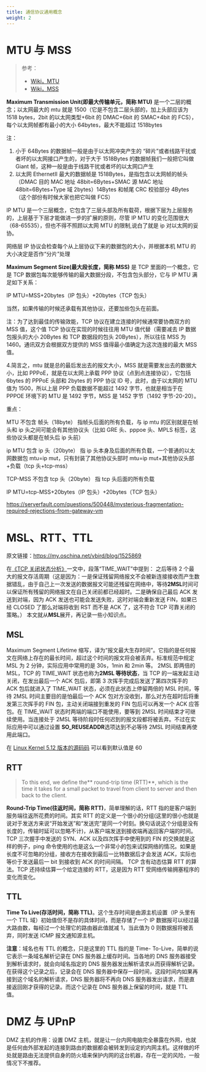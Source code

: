 ```yaml
---
title: 通信协议通用概念
weight: 2
---
```


# MTU 与 MSS

> 参考：
> 
> - [Wiki，MTU](https://en.wikipedia.org/wiki/Maximum_transmission_unit)
> - [Wiki，MSS](https://en.wikipedia.org/wiki/Maximum_segment_size)

**Maximum Transmission Unit(即最大传输单元，简称 MTU)** 是一个二层的概念；以太网最大的 mtu 就是 1500（它是不包含二层头部的，加上头部应该为 1518 bytes，2bit 的以太网类型+6bit 的 DMAC+6bit 的 SMAC+4bit 的 FCS），每个以太网帧都有最小的大小 64bytes，最大不能超过 1518bytes

注：

1. 小于 64Bytes 的数据帧一般是由于以太网冲突产生的 “碎片”或者线路干扰或者坏的以太网接口产生的，对于大于 1518Bytes 的数据帧我们一般把它叫做 Giant 帧，这种一般是由于线路干扰或者坏的以太网口产生
2. 以太网 EthernetII 最大的数据帧是 1518Bytes，是指包含以太网帧的帧头（DMAC 目的 MAC 地址 48bit=6Bytes+SMAC 源 MAC 地址 48bit=6Bytes+Type 域 2bytes）14Bytes 和帧尾 CRC 校验部分 4Bytes （这个部份有时候大家也把它叫做 FCS）

IP MTU 是一个三层概念，它包含了三层头部及所有载荷，根据下层为上层服务的，上层基于下层才能做进一步的扩展的原则，尽管 IP MTU 的变化范围很大（68-65535），但也不得不照顾以太网 MTU 的限制,说白了就是 ip 对以太网的妥协。

网络层 IP 协议会检查每个从上层协议下来的数据包的大小，并根据本机 MTU 的大小决定是否作“分片”处理

**Maximum Segment Size(最大段长度，简称 MSS)** 是 TCP 里面的一个概念，它是 TCP 数据包每次能够传输的最大数据分段，不包含包头部分，它与 IP MTU 满足如下关系：

IP MTU=MSS+20bytes（IP 包头）+20bytes（TCP 包头）

当然，如果传输的时候还承载有其他协议，还要加些包头在前面。

注：为了达到最佳的传输效能，TCP 协议在建立连接的时候通常要协商双方的 MSS 值，这个值 TCP 协议在实现的时候往往用 MTU 值代替（需要减去 IP 数据包报头的大小 20Bytes 和 TCP 数据段的包头 20Bytes），所以往往 MSS 为 1460。通讯双方会根据双方提供的 MSS 值得最小值确定为这次连接的最大 MSS 值。

4.简言之，mtu 就是总的最后发出去的报文大小，MSS 就是需要发出去的数据大小，比如 PPPoE，就是在以太网上承载 PPP 协议（点到点连接协议），它包括 6bytes 的 PPPoE 头部和 2bytes 的 PPP 协议 ID 号，此时，由于以太网的 MTU 值为 1500，所以上层 PPP 负载数据不能超过 1492 字节，也就是相当于在 PPPOE 环境下的 MTU 是 1492 字节，MSS 是 1452 字节（1492 字节-20-20）。

重点：

MTU 不包含 帧头（18byte） 指帧头后面的所有负载，与 ip mtu 的区别就是在帧头和 ip 头之间可能会有其他协议头（比如 GRE 头、pppoe 头、MPLS 标签，这些协议头都是在帧头后 ip 头前）

ip MTU 包含 ip 头（20byte） 指 ip 头本身及后面的所有负载，一个普通的以太网数据包 mtu=ip mut，只有封装了其他协议头部时 mtu=ip mut+其他协议头部+负载（tcp 头+tcp-mss）

TCP-MSS 不包含 tcp 头（20byte） 指 tcp 头后面的所有负载

IP MTU=tcp-MSS+20bytes（IP 包头）+20bytes（TCP 包头）

<https://serverfault.com/questions/500448/mysterious-fragmentation-required-rejections-from-gateway-vm>

# MSL、RTT、TTL

原文链接：<https://my.oschina.net/vbird/blog/1525869>

在[《TCP 关闭状态分析》](https://my.oschina.net/vbird/blog/1507479)一文中，段落“TIME_WAIT”中提到：
之后等待 2 个最大的报文存活周期（这是因为：一是保证残留网络报文不会被新连接接收而产生数据错乱，由于自己上一次发送的数据报文可能还残留在网络中，等待**2MSL**时间可以保证所有残留的网络报文在自己关闭前都已经超时。二是确保自己最后 ACK 发送到对端，因为 ACK 发送也可能会发送失败，这时对端会重新发送 FIN，如果已经 CLOSED 了那么对端将收到 RST 而不是 ACK 了，这不符合 TCP 可靠关闭的策略。）
本文就从**MSL**展开，再记录一些小知识点。

## MSL

Maximum Segment Lifetime 缩写，译为“报文最大生存时间”。它指的是任何报文在网络上存在的最长时间，超过这个时间的报文将会被丢弃。标准规范中规定 MSL 为 2 分钟，实际应用中常用的是 30s，1min 和 2min 等。
2MSL 即两倍的 MSL，TCP 的 TIME_WAIT 状态也称为**2MSL 等待状态**，当 TCP 的一端发起主动关闭，在发出最后一个 ACK 包后，即第 3 次挥手完成后发送了第四次挥手的 ACK 包后就进入了 TIME_WAIT 状态，必须在此状态上停留两倍的 MSL 时间，等待 2MSL 时间主要目的是怕最后一个 ACK 包对方没收到，那么对方在超时后将重发第三次挥手的 FIN 包，主动关闭端接到重发的 FIN 包后可以再发一个 ACK 应答包。在 TIME_WAIT 状态时两端的端口不能使用，要等到 2MSL 时间结束才可继续使用。当连接处于 2MSL 等待阶段时任何迟到的报文段都将被丢弃。不过在实际应用中可以通过设置 **SO_REUSEADDR**选项达到不必等待 2MSL 时间结束再使用此端口。

在 [Linux Kernel 5.12 版本的源码码](https://github.com/torvalds/linux/blob/v5.12/include/net/tcp.h#L121) 可以看到默认值是 60

## RTT

> To this end, we define the** round-trip time (RTT)**, which is the time it takes for a small packet to travel from client to server and then back to the client.

**Round-Trip Time(往返时间，简称 RTT)**，简单理解的话，RTT 指的是客户端到服务端往返所花费的时间。其实 RTT 的定义是一个很小的分组(这里的很小也就是说对于发送方来说“开始发送”和“发送完”是同一个时刻。换句话说这个分组是没有长度的，传输时延可以忽略不计)，从客户端发送到接收端再返回客户端的时间。TCP 三次握手中发送的 SYN、ACK 以及四次挥手中使用到的 FIN 的交换就是这样的例子，ping 命令使用的也是这么一个非常小的包来试探网络的情况。如果是长度不可忽略的分组，接收方在接收到最后一比特数据后才会发送 ACK，实际也等价于发送最后一 bit 到接收到 ACK 的时间间隔。
TCP 含有动态估算 RTT 的算法。TCP 还持续估算一个给定连接的 RTT，这是因为 RTT 受网络传输拥塞程序的变化而变化。

## TTL

**Time To Live(存活时间，简称 TTL)**。这个生存时间是由源主机设置（IP 头里有一个 TTL 域）初始值但不是存的具体时间，而是存储了一个 IP 数据报可以经过最大路由数，每经过一个处理它的路由器此值就减 1，当此值为 0 则数据报将被丢弃，同时发送 ICMP 报文通知源主机。

**注意**：域名也有 TTL 的概念，只是这里的 TTL 指的是 Time- To-Live，简单的说它表示一条域名解析记录在 DNS 服务器上缓存时间。当各地的 DNS 服务器接受到解析请求时，就会向域名指定的 DNS 服务器发出解析请求从而获得解析记录。在获得这个记录之后，记录会在 DNS 服务器中保存一段时间，这段时间内如果再接到这个域名的解析请求，DNS 服务器将不再向 DNS 服务器发出请求，而是直接返回刚才获得的记录。而这个记录在 DNS 服务器上保留的时间，就是 TTL 值。

# DMZ 与 UPnP

DMZ 主机的作用：设置 DMZ 主机，就是让一台内网电脑完全暴露在外网，也就是任何由外部发起的连接到路由的数据都会被转发到设定的内网主机。这样做的坏处就是路由无法提供自身的防火墙来保护内网的这台机器，存在一定的风险，一般情况下不推荐。
